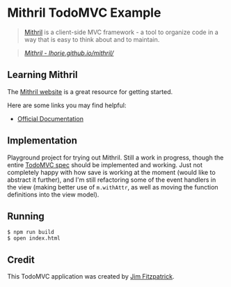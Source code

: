 # Mithril TodoMVC Example

> [Mithril](http://lhorie.github.io/mithril/) is a client-side MVC framework - a tool to organize code in a way that is easy to think about and to maintain.

> _[Mithril - lhorie.github.io/mithril/](http://lhorie.github.io/mithril/)_


## Learning Mithril

The [Mithril website](http://lhorie.github.io/mithril/getting-started.html) is a great resource for getting started.

Here are some links you may find helpful:

* [Official Documentation](http://lhorie.github.io/mithril/mithril.html)


## Implementation

Playground project for trying out Mithril. Still a work in progress, though the
entire [TodoMVC spec](https://github.com/tastejs/todomvc/blob/master/app-spec.md)
should be implemented and working. Just not completely happy with how save is
working at the moment (would like to abstract it further), and I'm still
refactoring some of the event handlers in the view (making better use of `m.withAttr`,
as well as moving the function definitions into the view model).


## Running

    $ npm run build
    $ open index.html


## Credit

This TodoMVC application was created by [Jim Fitzpatrick](https://github.com/jimf).
